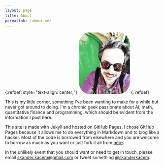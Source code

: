 ```yaml
---
layout: page
title: About
permalink: /about-me/
---
```


{:refdef: style="text-align: center;"}
<a href="url"><img src="/assets/images/me_blog.jpg" height="200px" style="border-radius:20%"></a>
{: refdef}

This is my little corner, something I’ve been wanting to make for a while but never got around to doing. I'm a chronic geek passionate about AI, math, quantitative finance and programming, which should be evident from the information I post here.

This site is made with Jekyll and hosted on GitHub Pages. I chose GitHub Pages because it allows me to do everything in Markdown and to blog like a hacker. Most of the code is borrowed from elsewhere and you are welcome to borrow as much as you want or just fork it all from [here](https://github.com/skacem/skacem.github.io).

In the unlikely event that you should want or need to get in touch, please email [skander.kacem@gmail.com](skander.kacem@gmail.com) or tweet something [@skanderkacem](https://twitter.com/SkanderKacem).



